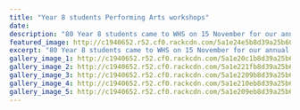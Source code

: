 ```yaml
---
title: "Year 8 students Performing Arts workshops"
date: 
description: "80 Year 8 students came to WHS on 15 November for our annual Year 8 Performing Arts workshops..."
featured_image: http://c1940652.r52.cf0.rackcdn.com/5a1e24e5b8d39a25b6000ade/website-shot.jpg
excerpt: "80 Year 8 students came to WHS on 15 November for our annual Year 8 Performing Arts workshops..."
gallery_image_1: http://c1940652.r52.cf0.rackcdn.com/5a1e20c1b8d39a25b6000aba/23473178_384866458602365_110664794745128630_n.jpg
gallery_image_2: http://c1940652.r52.cf0.rackcdn.com/5a1e221fb8d39a25b6000ad6/23517981_384867191935625_190413086257457401_n.jpg
gallery_image_3: http://c1940652.r52.cf0.rackcdn.com/5a1e2209b8d39a25b6000ad4/23519319_384866898602321_2847605429545115150_n.jpg
gallery_image_4: http://c1940652.r52.cf0.rackcdn.com/5a1e210eb8d39a25b6000ac0/23517606_384866465269031_3371531881077566030_n.jpg
gallery_image_5: http://c1940652.r52.cf0.rackcdn.com/5a1e209eb8d39a25b6000ab6/23517707_384867408602270_6633216530360826771_n.jpg
---
```

